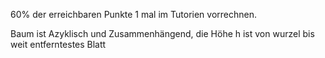 60% der erreichbaren Punkte 1 mal im Tutorien vorrechnen.

Baum ist Azyklisch und Zusammenhängend, die Höhe h ist von wurzel bis weit entferntestes Blatt  
